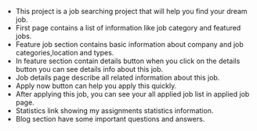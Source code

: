 * This project is a job searching project that will help you find your dream job.
* First page contains a list of information like job category and featured jobs.
* Feature job section contains basic information about company and job categories,location and types.
* In feature section contain details button when you click on the details button you can see details info about this job.
* Job details page describe all related information about this job.
* Apply now button can help you apply this quickly.
* After applying this job, you can see your all applied job list in applied job page.
* Statistics link showing my assignments statistics information.
* Blog section have some important questions and answers.


